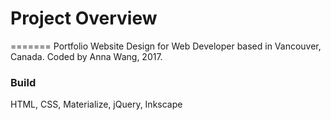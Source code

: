 # Project Overview
=======
Portfolio Website Design for Web Developer based in Vancouver, Canada.
Coded by Anna Wang, 2017.

### Build
HTML, CSS, Materialize, jQuery, Inkscape
